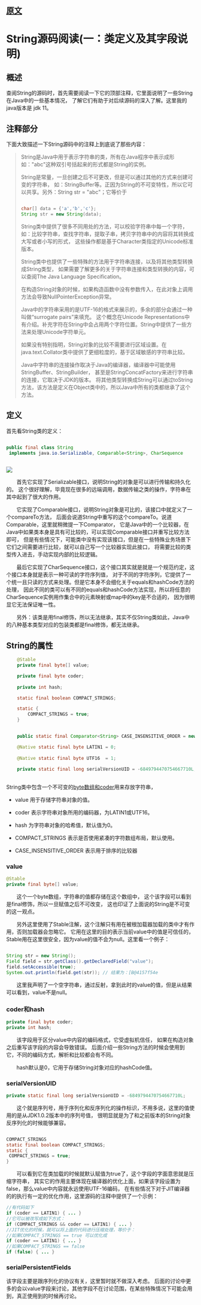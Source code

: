 

## [原文](https://www.jianshu.com/p/74b2d0246cf2)

#  String源码阅读(一：类定义及其字段说明)

## 概述

查阅String的源码时，首先需要阅读一下它的顶部注释，它里面说明了一些String在Java中的一些基本情况，
了解它们有助于对后续源码的深入了解。这里我的java版本是 jdk 11。

## 注释部分
下面大致描述一下String源码中的注释上到底说了那些内容：

> String是Java中用于表示字符串的类，所有在Java程序中表示成形如："abc"这种双引号括起来的形式都是String的实例。
> 
> String是常量，一旦创建之后不可更改，但是可以通过其他的方式来创建可变的字符串，
> 如：StringBuffer等。正因为String的不可变特性，所以它可以共享。另外：String str = "abc"；它等价于
> ```java
> 
> char[] data = {'a','b','c'}; 
> String str = new String(data);
> 
> ```
> String类中提供了很多不同用处的方法，可以校验字符串中每一个字符，
> 如：比较字符串，查找字符串，提取子串，拷贝字符串中的内容将其转换成大写或者小写的形式，
> 这些操作都是基于Character类指定的Unicode标准版本。
> 
> String类中也提供了一些特殊的方法用于字符串连接，以及将其他类型转换成String类型，
如果需要了解更多的关于字符串连接和类型转换的内容，可以查阅The Java Language Specification。
> 
> 在构造String对象的时候，如果构造函数中没有参数传入，在此对象上调用方法会导致NullPointerException异常。
> 
> Java中的字符串采用的是UTF-16的格式来展示的，多余的部分会通过一种叫做“surrogate pairs”来填充。
这个概念在Unicode Representations中有介绍。补充字符在String中会占用两个字符位置。String中提供了一些方法来处理Unicode字符单元。
> 
> 如果没有特别指明，String对象的比较不需要进行区域设置。在java.text.Collator类中提供了更细粒度的，基于区域敏感的字符串比较。
> 
> Java中字符串的连接操作取决于Java的编译器，编译器中可能使用StringBuffer、StringBuilder，
甚至是StringConcatFactory来进行字符串的连接，它取决于JDK的版本。
将其他类型转换成String可以通过toString方法，该方法是定义在Object类中的，所以Java中所有的类都继承了这个方法。

## 定义
首先看String类的定义：
```java

public final class String
 implements java.io.Serializable, Comparable<String>, CharSequence
 
```
![](../../../images/source/string.png)

       首先它实现了Serializable接口，说明String的对象是可以进行传输和持久化的。
这个很好理解，毕竟现在很多的远端调用，数据传输之类的操作，字符串在其中起到了很大的作用。

       它实现了Comparable接口，说明String对象是可比的，该接口中就定义了一个compareTo方法，
后面会说道String中重写的这个compareTo。说道Comparable，这里就稍微提一下Comparator，
它是Java中的一个比较器，在Java中如果类本身是具有可比较的，可以实现Comparable接口并重写比较方法即可，
但是有些情况下，可能类中没有实现该接口，但是在一些特殊业务场景下它们之间需要进行比较，就可以自己写一个比较器实现此接口，
将需要比较的类型传入进去，手动实现内部的比较逻辑。

       最后它实现了CharSequence接口，这个接口其实就是就是一个规范约定，这个接口本身就是表示一种可读的字符序列值，
对于不同的字符序列，它提供了一个统一且只读的方式来处理。但是它本身不会细化关于equals和hashCode方法的处理，
因此不同的类可以有不同的equals和hashCode方法实现，所以将任意的CharSequence实例用作集合中的元素映射或map中的key是不合适的，
因为很明显它无法保证唯一性。

       另外：该类是用final修饰，所以无法继承，其实不仅String类如此，Java中的八种基本类型对应的包装类都是final修饰，都无法继承。

## String的属性

```java
    @Stable
    private final byte[] value;

    private final byte coder;
 
    private int hash; 

    static final boolean COMPACT_STRINGS;

    static {
        COMPACT_STRINGS = true;
    }

 
    public static final Comparator<String> CASE_INSENSITIVE_ORDER = new CaseInsensitiveComparator();

    @Native static final byte LATIN1 = 0;
    
    @Native static final byte UTF16  = 1;
    
    private static final long serialVersionUID = -6849794470754667710L;
    
```

String类中包含一个不可变的[byte数组和coder](01、JDK9的String类内部实现变更了.md)用来存放字符串，
 
- value 用于存储字符串对象的值。

- coder 表示字符串对象所用的编码器，为LATIN1或UTF16。

- hash 为字符串对象的哈希值，默认值为0。

- COMPACT_STRINGS 表示是否使用紧凑的字符数组布局，默认使用。

- CASE_INSENSITIVE_ORDER 表示用于排序的比较器


### value

```java
@Stable
private final byte[] value;

```
       这个一个byte数组，字符串的值都存储在这个数组中，
这个该字段可以看到是final修饰，所以一旦赋值之后不可改变，
这也印证了上面说的String是不可变的这一观点。

       另外这里使用了Stable注解，这个注解只有用在被根加载器加载的类中才有作用，否则加载器会忽略它。
它用在这里的目的表示当前value中的值是可信任的，Stable用在这里很安全，因为value的值不会为null。这里看一个例子：
```java

String str = new String();
Field field = str.getClass().getDeclaredField("value");
field.setAccessible(true);
System.out.println(field.get(str)); // 结果为：[B@4157f54e

```
       这里我声明了一个空字符串，通过反射，拿到此时的value的值，但是从结果可以看到，value不是null。

### coder和hash

```java
private final byte coder;
private int hash;

```
       该字段用于区分value中内容的编码格式，它受虚拟机信任， 
如果在构造对象之后重写该字段的内容会导致错误。
后面介绍一些String方法的时候会使用到它，不同的编码方式，解析和比较都会有不同。

       hash默认是0，它用于存储String对象对应的hashCode值。

### serialVersionUID

```java
private static final long serialVersionUID = -6849794470754667710L;

```
       这个就是序列号，用于序列化和反序列化的操作标识，不用多说，这里的值使用的是从JDK1.0.2版本中的序列号值，
很明显就是为了和之前版本的String对象反序列化的时候能够兼容。
```java

COMPACT_STRINGS
static final boolean COMPACT_STRINGS;
static {
 COMPACT_STRINGS = true;
}

```
       可以看到它在类加载的时候就默认赋值为true了，这个字段的字面意思就是压缩字符串，
其实它的作用主要体现在编译器的优化上面，如果该字段设置为false，那么value中内容就永远使用UTF-16编码，
在有些情况下对于JIT编译器的的执行有一定的优化作用，这里源码的注释中提供了一个示例：

```java
//有代码如下
if (coder == LATIN1) { ... }
//它可以被改写成如下方式：
if (COMPACT_STRINGS && coder == LATIN1) { ... }
//JIT优化的时候，就可以将上面的代码进行压缩处理，等价于：
//如果COMPACT_STRINGS == true 可以优化成
if (coder == LATIN1) { ... }
//如果COMPACT_STRINGS == false
if (false) { ... }

```
### serialPersistentFields

该字段主要是跟序列化的协议有关，这里暂时就不做深入考虑。
后面的讨论中更多的会以value字段来讨论，其他字段不在讨论范围，在某些特殊情况下可能会用到，真正使用到的时候再讨论。



